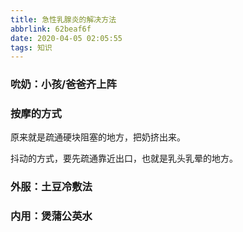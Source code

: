 ```yaml
---
title: 急性乳腺炎的解决方法
abbrlink: 62beaf6f
date: 2020-04-05 02:05:55
tags: 知识
---
```


### 吮奶：小孩/爸爸齐上阵

### 按摩的方式

原来就是疏通硬块阻塞的地方，把奶挤出来。

抖动的方式，要先疏通靠近出口，也就是乳头乳晕的地方。

### 外服：土豆冷敷法

### 内用：煲蒲公英水